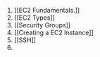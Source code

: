 
1. [[EC2 Fundamentals.]]
2.  [[EC2 Types]]
3. [[Security Groups]]
4. [[Creating a EC2 Instance]]
5. [[SSH]]
6. 